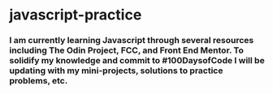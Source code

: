 # javascript-practice

### I am currently learning Javascript through several resources including The Odin Project, FCC, and Front End Mentor. To solidify my knowledge and commit to #100DaysofCode I will be updating with my mini-projects, solutions to practice problems, etc.
